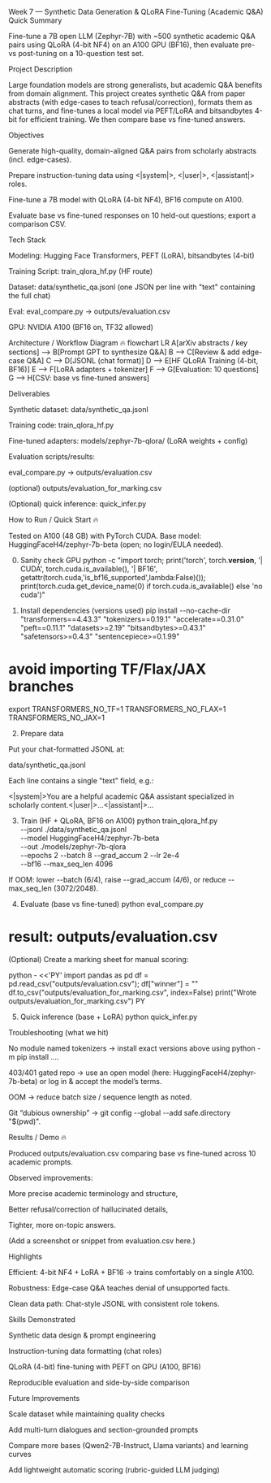 Week 7 — Synthetic Data Generation & QLoRA Fine-Tuning (Academic Q&A)
Quick Summary

Fine-tune a 7B open LLM (Zephyr-7B) with ~500 synthetic academic Q&A pairs using QLoRA (4-bit NF4) on an A100 GPU (BF16), then evaluate pre- vs post-tuning on a 10-question test set.

Project Description

Large foundation models are strong generalists, but academic Q&A benefits from domain alignment. This project creates synthetic Q&A from paper abstracts (with edge-cases to teach refusal/correction), formats them as chat turns, and fine-tunes a local model via PEFT/LoRA and bitsandbytes 4-bit for efficient training. We then compare base vs fine-tuned answers.

Objectives

Generate high-quality, domain-aligned Q&A pairs from scholarly abstracts (incl. edge-cases).

Prepare instruction-tuning data using <|system|>, <|user|>, <|assistant|> roles.

Fine-tune a 7B model with QLoRA (4-bit NF4), BF16 compute on A100.

Evaluate base vs fine-tuned responses on 10 held-out questions; export a comparison CSV.

Tech Stack

Modeling: Hugging Face Transformers, PEFT (LoRA), bitsandbytes (4-bit)

Training Script: train_qlora_hf.py (HF route)

Dataset: data/synthetic_qa.jsonl (one JSON per line with "text" containing the full chat)

Eval: eval_compare.py → outputs/evaluation.csv

GPU: NVIDIA A100 (BF16 on, TF32 allowed)

Architecture / Workflow Diagram 🔥
flowchart LR
  A[arXiv abstracts / key sections] --> B[Prompt GPT to synthesize Q&A]
  B --> C[Review & add edge-case Q&A]
  C --> D[JSONL (chat format)]
  D --> E[HF QLoRA Training (4-bit, BF16)]
  E --> F[LoRA adapters + tokenizer]
  F --> G[Evaluation: 10 questions]
  G --> H[CSV: base vs fine-tuned answers]

Deliverables

Synthetic dataset: data/synthetic_qa.jsonl

Training code: train_qlora_hf.py

Fine-tuned adapters: models/zephyr-7b-qlora/ (LoRA weights + config)

Evaluation scripts/results:

eval_compare.py → outputs/evaluation.csv

(optional) outputs/evaluation_for_marking.csv

(Optional) quick inference: quick_infer.py

How to Run / Quick Start 🔥

Tested on A100 (48 GB) with PyTorch CUDA.
Base model: HuggingFaceH4/zephyr-7b-beta (open; no login/EULA needed).

0) Sanity check GPU
python -c "import torch; print('torch', torch.__version__, '| CUDA', torch.cuda.is_available(), '| BF16', getattr(torch.cuda,'is_bf16_supported',lambda:False)()); print(torch.cuda.get_device_name(0) if torch.cuda.is_available() else 'no cuda')"

1) Install dependencies (versions used)
pip install --no-cache-dir \
  "transformers==4.43.3" "tokenizers==0.19.1" "accelerate==0.31.0" \
  "peft==0.11.1" "datasets>=2.19" "bitsandbytes>=0.43.1" \
  "safetensors>=0.4.3" "sentencepiece>=0.1.99"

# avoid importing TF/Flax/JAX branches
export TRANSFORMERS_NO_TF=1 TRANSFORMERS_NO_FLAX=1 TRANSFORMERS_NO_JAX=1

2) Prepare data

Put your chat-formatted JSONL at:

data/synthetic_qa.jsonl


Each line contains a single "text" field, e.g.:

<|system|>You are a helpful academic Q&A assistant specialized in scholarly content.<|user|>...<|assistant|>...

3) Train (HF + QLoRA, BF16 on A100)
python train_qlora_hf.py \
  --jsonl ./data/synthetic_qa.jsonl \
  --model HuggingFaceH4/zephyr-7b-beta \
  --out ./models/zephyr-7b-qlora \
  --epochs 2 --batch 8 --grad_accum 2 --lr 2e-4 \
  --bf16 --max_seq_len 4096


If OOM: lower --batch (6/4), raise --grad_accum (4/6), or reduce --max_seq_len (3072/2048).

4) Evaluate (base vs fine-tuned)
python eval_compare.py
# result: outputs/evaluation.csv


(Optional) Create a marking sheet for manual scoring:

python - <<'PY'
import pandas as pd
df = pd.read_csv("outputs/evaluation.csv"); df["winner"] = ""
df.to_csv("outputs/evaluation_for_marking.csv", index=False)
print("Wrote outputs/evaluation_for_marking.csv")
PY

5) Quick inference (base + LoRA)
python quick_infer.py

Troubleshooting (what we hit)

No module named tokenizers → install exact versions above using python -m pip install ....

403/401 gated repo → use an open model (here: HuggingFaceH4/zephyr-7b-beta) or log in & accept the model’s terms.

OOM → reduce batch size / sequence length as noted.

Git “dubious ownership” → git config --global --add safe.directory "$(pwd)".

Results / Demo 🔥

Produced outputs/evaluation.csv comparing base vs fine-tuned across 10 academic prompts.

Observed improvements:

More precise academic terminology and structure,

Better refusal/correction of hallucinated details,

Tighter, more on-topic answers.

(Add a screenshot or snippet from evaluation.csv here.)

Highlights

Efficient: 4-bit NF4 + LoRA + BF16 → trains comfortably on a single A100.

Robustness: Edge-case Q&A teaches denial of unsupported facts.

Clean data path: Chat-style JSONL with consistent role tokens.

Skills Demonstrated

Synthetic data design & prompt engineering

Instruction-tuning data formatting (chat roles)

QLoRA (4-bit) fine-tuning with PEFT on GPU (A100, BF16)

Reproducible evaluation and side-by-side comparison

Future Improvements

Scale dataset while maintaining quality checks

Add multi-turn dialogues and section-grounded prompts

Compare more bases (Qwen2-7B-Instruct, Llama variants) and learning curves

Add lightweight automatic scoring (rubric-guided LLM judging)

